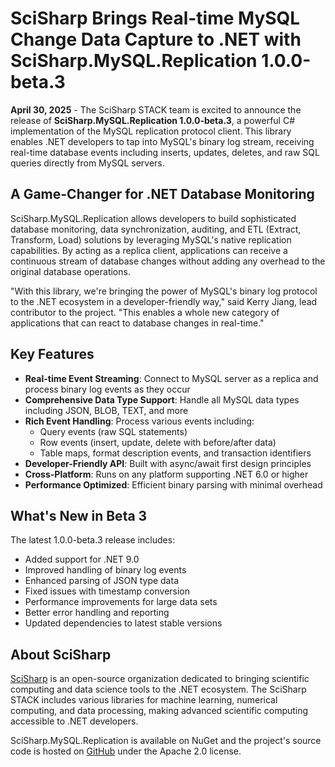 # SciSharp Brings Real-time MySQL Change Data Capture to .NET with SciSharp.MySQL.Replication 1.0.0-beta.3

**April 30, 2025** - The SciSharp STACK team is excited to announce the release of **SciSharp.MySQL.Replication 1.0.0-beta.3**, a powerful C# implementation of the MySQL replication protocol client. This library enables .NET developers to tap into MySQL's binary log stream, receiving real-time database events including inserts, updates, deletes, and raw SQL queries directly from MySQL servers.

## A Game-Changer for .NET Database Monitoring

SciSharp.MySQL.Replication allows developers to build sophisticated database monitoring, data synchronization, auditing, and ETL (Extract, Transform, Load) solutions by leveraging MySQL's native replication capabilities. By acting as a replica client, applications can receive a continuous stream of database changes without adding any overhead to the original database operations.

"With this library, we're bringing the power of MySQL's binary log protocol to the .NET ecosystem in a developer-friendly way," said Kerry Jiang, lead contributor to the project. "This enables a whole new category of applications that can react to database changes in real-time."

## Key Features

- **Real-time Event Streaming**: Connect to MySQL server as a replica and process binary log events as they occur
- **Comprehensive Data Type Support**: Handle all MySQL data types including JSON, BLOB, TEXT, and more
- **Rich Event Handling**: Process various events including:
  - Query events (raw SQL statements)
  - Row events (insert, update, delete with before/after data)
  - Table maps, format description events, and transaction identifiers
- **Developer-Friendly API**: Built with async/await first design principles
- **Cross-Platform**: Runs on any platform supporting .NET 6.0 or higher
- **Performance Optimized**: Efficient binary parsing with minimal overhead

## What's New in Beta 3

The latest 1.0.0-beta.3 release includes:

- Added support for .NET 9.0
- Improved handling of binary log events
- Enhanced parsing of JSON type data
- Fixed issues with timestamp conversion
- Performance improvements for large data sets
- Better error handling and reporting
- Updated dependencies to latest stable versions

## About SciSharp

[SciSharp](https://github.com/SciSharp) is an open-source organization dedicated to bringing scientific computing and data science tools to the .NET ecosystem. The SciSharp STACK includes various libraries for machine learning, numerical computing, and data processing, making advanced scientific computing accessible to .NET developers.

SciSharp.MySQL.Replication is available on NuGet and the project's source code is hosted on [GitHub](https://github.com/SciSharp/dotnet-mysql-replication) under the Apache 2.0 license.
